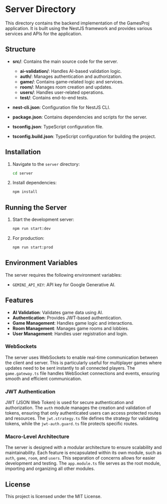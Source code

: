 # Server Directory

This directory contains the backend implementation of the GamesProj application. It is built using the NestJS framework and provides various services and APIs for the application.

## Structure

- **src/**: Contains the main source code for the server.
  - **ai-validation/**: Handles AI-based validation logic.
  - **auth/**: Manages authentication and authorization.
  - **game/**: Contains game-related logic and services.
  - **room/**: Manages room creation and updates.
  - **users/**: Handles user-related operations.
  - **test/**: Contains end-to-end tests.

- **nest-cli.json**: Configuration file for NestJS CLI.
- **package.json**: Contains dependencies and scripts for the server.
- **tsconfig.json**: TypeScript configuration file.
- **tsconfig.build.json**: TypeScript configuration for building the project.

## Installation

1. Navigate to the `server` directory:
   ```bash
   cd server
   ```

2. Install dependencies:
   ```bash
   npm install
   ```

## Running the Server

1. Start the development server:
   ```bash
   npm run start:dev
   ```

2. For production:
   ```bash
   npm run start:prod
   ```



## Environment Variables

The server requires the following environment variables:

- `GEMINI_API_KEY`: API key for Google Generative AI.

## Features

- **AI Validation**: Validates game data using AI.
- **Authentication**: Provides JWT-based authentication.
- **Game Management**: Handles game logic and interactions.
- **Room Management**: Manages game rooms and lobbies.
- **User Management**: Handles user registration and login.

### WebSockets

The server uses WebSockets to enable real-time communication between the client and server. This is particularly useful for multiplayer games where updates need to be sent instantly to all connected players. The `game.gateway.ts` file handles WebSocket connections and events, ensuring smooth and efficient communication.

### JWT Authentication

JWT (JSON Web Token) is used for secure authentication and authorization. The `auth` module manages the creation and validation of tokens, ensuring that only authenticated users can access protected routes and resources. The `jwt.strategy.ts` file defines the strategy for validating tokens, while the `jwt-auth.guard.ts` file protects specific routes.

### Macro-Level Architecture

The server is designed with a modular architecture to ensure scalability and maintainability. Each feature is encapsulated within its own module, such as `auth`, `game`, `room`, and `users`. This separation of concerns allows for easier development and testing. The `app.module.ts` file serves as the root module, importing and organizing all other modules.

## License

This project is licensed under the MIT License.
